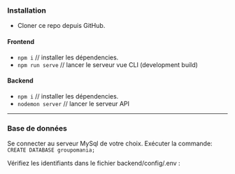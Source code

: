 ### Installation

- Cloner ce repo depuis GitHub.

#### Frontend

* `npm i` // installer les dépendencies.
* `npm run serve` // lancer le serveur vue CLI (development build)

####  Backend

* `npm i` // installer les dépendencies.
* `nodemon server` // lancer le serveur API

---

### Base de données
Se connecter au serveur MySql de votre choix. Exécuter la commande:
`CREATE DATABASE groupomania;`

Vérifiez les identifiants dans le fichier backend/config/.env :
